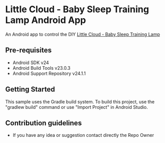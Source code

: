 Little Cloud - Baby Sleep Training Lamp Android App
===================================

An Android app to control the DIY [Little Cloud - Baby Sleep Training Lamp](https://github.com/ltpitt/c-photon-baby-sleep-training-lamp)

Pre-requisites
--------------

- Android SDK v24
- Android Build Tools v23.0.3
- Android Support Repository v24.1.1

Getting Started
---------------

This sample uses the Gradle build system. To build this project, use the
"gradlew build" command or use "Import Project" in Android Studio.


Contribution guidelines
---------------
* If you have any idea or suggestion contact directly the Repo Owner

